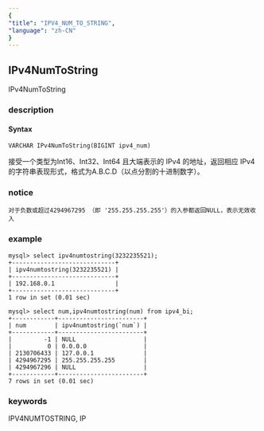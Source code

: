 ```yaml
---
{
"title": "IPV4_NUM_TO_STRING",
"language": "zh-CN"
}
---
```


<!-- 
Licensed to the Apache Software Foundation (ASF) under one
or more contributor license agreements.  See the NOTICE file
distributed with this work for additional information
regarding copyright ownership.  The ASF licenses this file
to you under the Apache License, Version 2.0 (the
"License"); you may not use this file except in compliance
with the License.  You may obtain a copy of the License at
  http://www.apache.org/licenses/LICENSE-2.0
Unless required by applicable law or agreed to in writing,
software distributed under the License is distributed on an
"AS IS" BASIS, WITHOUT WARRANTIES OR CONDITIONS OF ANY
KIND, either express or implied.  See the License for the
specific language governing permissions and limitations
under the License.
-->

## IPv4NumToString

<version since="dev">

IPv4NumToString

</version>

### description

#### Syntax

`VARCHAR IPv4NumToString(BIGINT ipv4_num)`

接受一个类型为Int16、Int32、Int64 且大端表示的 IPv4 的地址，返回相应 IPv4 的字符串表现形式，格式为A.B.C.D（以点分割的十进制数字）。

### notice

`对于负数或超过4294967295 （即 '255.255.255.255'）的入参都返回NULL，表示无效收入`

### example

```
mysql> select ipv4numtostring(3232235521);
+-----------------------------+
| ipv4numtostring(3232235521) |
+-----------------------------+
| 192.168.0.1                 |
+-----------------------------+
1 row in set (0.01 sec)

mysql> select num,ipv4numtostring(num) from ipv4_bi;
+------------+------------------------+
| num        | ipv4numtostring(`num`) |
+------------+------------------------+
|         -1 | NULL                   |
|          0 | 0.0.0.0                |
| 2130706433 | 127.0.0.1              |
| 4294967295 | 255.255.255.255        |
| 4294967296 | NULL                   |
+------------+------------------------+
7 rows in set (0.01 sec)
```

### keywords

IPV4NUMTOSTRING, IP
